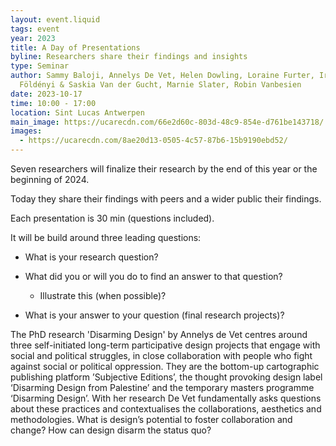 ```yaml
---
layout: event.liquid
tags: event
year: 2023
title: A Day of Presentations
byline: Researchers share their findings and insights
type: Seminar
author: Sammy Baloji, Annelys De Vet, Helen Dowling, Loraine Furter, Irma
  Földényi & Saskia Van der Gucht, Marnie Slater, Robin Vanbesien
date: 2023-10-17
time: 10:00 - 17:00
location: Sint Lucas Antwerpen
main_image: https://ucarecdn.com/66e2d60c-803d-48c9-854e-d761be143718/
images:
  - https://ucarecdn.com/8ae20d13-0505-4c57-87b6-15b9190ebd52/
---
```

Seven researchers will finalize their research by the end of this year or the beginning of 2024. 

Today they share their findings with peers and a wider public their findings.

Each presentation is 30 min (questions included). 

It will be build around three leading questions: 

* What is your research question?
* What did you or will you do to find an answer to that question? 

  * Illustrate this (when possible)?
* What is your answer to your question (final research projects)?



The PhD research 'Disarming Design' by Annelys de Vet centres around three self-initiated long-term participative design projects that engage with social and political struggles, in close collaboration with people who fight against social or political oppression. They are the bottom-up cartographic publishing platform ’Subjective Editions’, the thought provoking design label ‘Disarming Design from Palestine’ and the temporary masters programme ‘Disarming Design’. With her research De Vet fundamentally asks questions about these practices and contextualises the collaborations, aesthetics and methodologies. What is design’s potential to foster collaboration and change? How can design disarm the status quo?